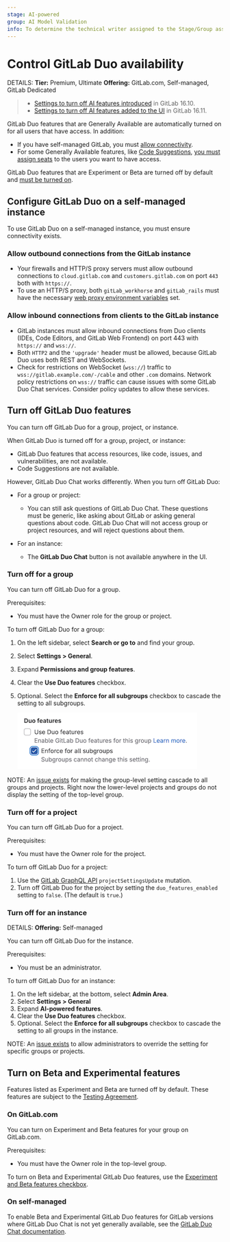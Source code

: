 ```yaml
---
stage: AI-powered
group: AI Model Validation
info: To determine the technical writer assigned to the Stage/Group associated with this page, see https://handbook.gitlab.com/handbook/product/ux/technical-writing/#assignments
---
```


# Control GitLab Duo availability

DETAILS:
**Tier:** Premium, Ultimate
**Offering:** GitLab.com, Self-managed, GitLab Dedicated

> - [Settings to turn off AI features introduced](https://gitlab.com/groups/gitlab-org/-/epics/12404) in GitLab 16.10.
> - [Settings to turn off AI features added to the UI](https://gitlab.com/gitlab-org/gitlab/-/issues/441489) in GitLab 16.11.

GitLab Duo features that are Generally Available are automatically turned on for all users that have access.
In addition:

- If you have self-managed GitLab, you must
  [allow connectivity](#configure-gitlab-duo-on-a-self-managed-instance).
- For some Generally Available features, like [Code Suggestions](project/repository/code_suggestions/index.md),
  [you must assign seats](../subscriptions/subscription-add-ons.md#assign-gitlab-duo-pro-seats)
  to the users you want to have access.

GitLab Duo features that are Experiment or Beta are turned off by default
and [must be turned on](#turn-on-beta-and-experimental-features).

## Configure GitLab Duo on a self-managed instance

To use GitLab Duo on a self-managed instance, you must ensure connectivity exists.

### Allow outbound connections from the GitLab instance

- Your firewalls and HTTP/S proxy servers must allow outbound connections
  to `cloud.gitlab.com` and `customers.gitlab.com` on port `443` both with `https://`.
- To use an HTTP/S proxy, both `gitLab_workhorse` and `gitLab_rails` must have the necessary
  [web proxy environment variables](https://docs.gitlab.com/omnibus/settings/environment-variables.html) set.

### Allow inbound connections from clients to the GitLab instance

- GitLab instances must allow inbound connections from Duo clients (IDEs, Code Editors, and GitLab Web Frontend)
  on port 443 with `https://` and `wss://`.
- Both `HTTP2` and the `'upgrade'` header must be allowed, because GitLab Duo
  uses both REST and WebSockets.
- Check for restrictions on WebSocket (`wss://`) traffic to `wss://gitlab.example.com/-/cable` and other `.com` domains.
  Network policy restrictions on `wss://` traffic can cause issues with some GitLab Duo Chat
  services. Consider policy updates to allow these services.

## Turn off GitLab Duo features

You can turn off GitLab Duo for a group, project, or instance.

When GitLab Duo is turned off for a group, project, or instance:

- GitLab Duo features that access resources, like code, issues, and vulnerabilities, are not available.
- Code Suggestions are not available.

However, GitLab Duo Chat works differently. When you turn off GitLab Duo:

- For a group or project:
  - You can still ask questions of GitLab Duo Chat. These questions must be generic, like
    asking about GitLab or asking general questions about code. GitLab Duo Chat will not access group or
    project resources, and will reject questions about them.

- For an instance:
  - The **GitLab Duo Chat** button is not available anywhere in the UI.

### Turn off for a group

You can turn off GitLab Duo for a group.

Prerequisites:

- You must have the Owner role for the group or project.

To turn off GitLab Duo for a group:

<!-- vale gitlab.Substitutions = NO -->
1. On the left sidebar, select **Search or go to** and find your group.
1. Select **Settings > General**.
1. Expand **Permissions and group features**.
1. Clear the **Use Duo features** checkbox.
1. Optional. Select the **Enforce for all subgroups** checkbox to cascade the setting to
   all subgroups.

   ![Cascading setting](img/disable_duo_features_v17_0.png)
<!-- vale gitlab.Substitutions = YES -->

NOTE:
An [issue exists](https://gitlab.com/gitlab-org/gitlab/-/issues/448709) for making the group-level
setting cascade to all groups and projects. Right now the lower-level projects and groups do not
display the setting of the top-level group.

### Turn off for a project

You can turn off GitLab Duo for a project.

Prerequisites:

- You must have the Owner role for the project.

To turn off GitLab Duo for a project:

1. Use the [GitLab GraphQL API](../api/graphql/getting_started.md)
   `projectSettingsUpdate` mutation.
1. Turn off GitLab Duo for the project by setting the `duo_features_enabled` setting to `false`.
   (The default is `true`.)

### Turn off for an instance

DETAILS:
**Offering:** Self-managed

You can turn off GitLab Duo for the instance.

Prerequisites:

- You must be an administrator.

To turn off GitLab Duo for an instance:

<!-- vale gitlab.Substitutions = NO -->
1. On the left sidebar, at the bottom, select **Admin Area**.
1. Select **Settings > General**
1. Expand **AI-powered features**.
1. Clear the **Use Duo features** checkbox.
1. Optional. Select the **Enforce for all subgroups** checkbox to cascade
   the setting to all groups in the instance.
<!-- vale gitlab.Substitutions = YES -->

NOTE:
An [issue exists](https://gitlab.com/gitlab-org/gitlab/-/issues/441532) to allow administrators
to override the setting for specific groups or projects.

## Turn on Beta and Experimental features

Features listed as Experiment and Beta are turned off by default.
These features are subject to the [Testing Agreement](https://handbook.gitlab.com/handbook/legal/testing-agreement/).

### On GitLab.com

You can turn on Experiment and Beta features for your group on GitLab.com.

Prerequisites:

- You must have the Owner role in the top-level group.

To turn on Beta and Experimental GitLab Duo features, use the [Experiment and Beta features checkbox](group/manage.md#enable-experiment-and-beta-features).

### On self-managed

To enable Beta and Experimental GitLab Duo features for GitLab versions where GitLab Duo Chat is not yet generally available, see the [GitLab Duo Chat documentation](gitlab_duo_chat_enable.md#for-self-managed).
